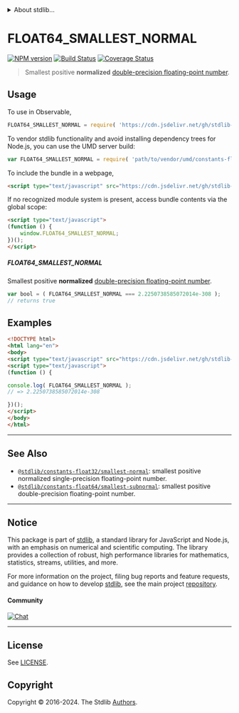 <!--

@license Apache-2.0

Copyright (c) 2018 The Stdlib Authors.

Licensed under the Apache License, Version 2.0 (the "License");
you may not use this file except in compliance with the License.
You may obtain a copy of the License at

   http://www.apache.org/licenses/LICENSE-2.0

Unless required by applicable law or agreed to in writing, software
distributed under the License is distributed on an "AS IS" BASIS,
WITHOUT WARRANTIES OR CONDITIONS OF ANY KIND, either express or implied.
See the License for the specific language governing permissions and
limitations under the License.

-->


<details>
  <summary>
    About stdlib...
  </summary>
  <p>We believe in a future in which the web is a preferred environment for numerical computation. To help realize this future, we've built stdlib. stdlib is a standard library, with an emphasis on numerical and scientific computation, written in JavaScript (and C) for execution in browsers and in Node.js.</p>
  <p>The library is fully decomposable, being architected in such a way that you can swap out and mix and match APIs and functionality to cater to your exact preferences and use cases.</p>
  <p>When you use stdlib, you can be absolutely certain that you are using the most thorough, rigorous, well-written, studied, documented, tested, measured, and high-quality code out there.</p>
  <p>To join us in bringing numerical computing to the web, get started by checking us out on <a href="https://github.com/stdlib-js/stdlib">GitHub</a>, and please consider <a href="https://opencollective.com/stdlib">financially supporting stdlib</a>. We greatly appreciate your continued support!</p>
</details>

# FLOAT64_SMALLEST_NORMAL

[![NPM version][npm-image]][npm-url] [![Build Status][test-image]][test-url] [![Coverage Status][coverage-image]][coverage-url] <!-- [![dependencies][dependencies-image]][dependencies-url] -->

> Smallest positive **normalized** [double-precision floating-point number][ieee754].



<section class="usage">

## Usage

To use in Observable,

```javascript
FLOAT64_SMALLEST_NORMAL = require( 'https://cdn.jsdelivr.net/gh/stdlib-js/constants-float64-smallest-normal@v0.2.0-umd/browser.js' )
```

To vendor stdlib functionality and avoid installing dependency trees for Node.js, you can use the UMD server build:

```javascript
var FLOAT64_SMALLEST_NORMAL = require( 'path/to/vendor/umd/constants-float64-smallest-normal/index.js' )
```

To include the bundle in a webpage,

```html
<script type="text/javascript" src="https://cdn.jsdelivr.net/gh/stdlib-js/constants-float64-smallest-normal@v0.2.0-umd/browser.js"></script>
```

If no recognized module system is present, access bundle contents via the global scope:

```html
<script type="text/javascript">
(function () {
    window.FLOAT64_SMALLEST_NORMAL;
})();
</script>
```

##### FLOAT64_SMALLEST_NORMAL

Smallest positive **normalized** [double-precision floating-point number][ieee754].

```javascript
var bool = ( FLOAT64_SMALLEST_NORMAL === 2.2250738585072014e-308 );
// returns true
```

</section>

<!-- /.usage -->

<section class="examples">

## Examples

<!-- TODO: better example -->

<!-- eslint no-undef: "error" -->

```html
<!DOCTYPE html>
<html lang="en">
<body>
<script type="text/javascript" src="https://cdn.jsdelivr.net/gh/stdlib-js/constants-float64-smallest-normal@v0.2.0-umd/browser.js"></script>
<script type="text/javascript">
(function () {

console.log( FLOAT64_SMALLEST_NORMAL );
// => 2.2250738585072014e-308

})();
</script>
</body>
</html>
```

</section>

<!-- /.examples -->

<!-- C interface documentation. -->



<!-- Section for related `stdlib` packages. Do not manually edit this section, as it is automatically populated. -->

<section class="related">

* * *

## See Also

-   <span class="package-name">[`@stdlib/constants-float32/smallest-normal`][@stdlib/constants/float32/smallest-normal]</span><span class="delimiter">: </span><span class="description">smallest positive normalized single-precision floating-point number.</span>
-   <span class="package-name">[`@stdlib/constants-float64/smallest-subnormal`][@stdlib/constants/float64/smallest-subnormal]</span><span class="delimiter">: </span><span class="description">smallest positive double-precision floating-point number.</span>

</section>

<!-- /.related -->

<!-- Section for all links. Make sure to keep an empty line after the `section` element and another before the `/section` close. -->


<section class="main-repo" >

* * *

## Notice

This package is part of [stdlib][stdlib], a standard library for JavaScript and Node.js, with an emphasis on numerical and scientific computing. The library provides a collection of robust, high performance libraries for mathematics, statistics, streams, utilities, and more.

For more information on the project, filing bug reports and feature requests, and guidance on how to develop [stdlib][stdlib], see the main project [repository][stdlib].

#### Community

[![Chat][chat-image]][chat-url]

---

## License

See [LICENSE][stdlib-license].


## Copyright

Copyright &copy; 2016-2024. The Stdlib [Authors][stdlib-authors].

</section>

<!-- /.stdlib -->

<!-- Section for all links. Make sure to keep an empty line after the `section` element and another before the `/section` close. -->

<section class="links">

[npm-image]: http://img.shields.io/npm/v/@stdlib/constants-float64-smallest-normal.svg
[npm-url]: https://npmjs.org/package/@stdlib/constants-float64-smallest-normal

[test-image]: https://github.com/stdlib-js/constants-float64-smallest-normal/actions/workflows/test.yml/badge.svg?branch=v0.2.0
[test-url]: https://github.com/stdlib-js/constants-float64-smallest-normal/actions/workflows/test.yml?query=branch:v0.2.0

[coverage-image]: https://img.shields.io/codecov/c/github/stdlib-js/constants-float64-smallest-normal/main.svg
[coverage-url]: https://codecov.io/github/stdlib-js/constants-float64-smallest-normal?branch=main

<!--

[dependencies-image]: https://img.shields.io/david/stdlib-js/constants-float64-smallest-normal.svg
[dependencies-url]: https://david-dm.org/stdlib-js/constants-float64-smallest-normal/main

-->

[chat-image]: https://img.shields.io/gitter/room/stdlib-js/stdlib.svg
[chat-url]: https://app.gitter.im/#/room/#stdlib-js_stdlib:gitter.im

[stdlib]: https://github.com/stdlib-js/stdlib

[stdlib-authors]: https://github.com/stdlib-js/stdlib/graphs/contributors

[umd]: https://github.com/umdjs/umd
[es-module]: https://developer.mozilla.org/en-US/docs/Web/JavaScript/Guide/Modules

[deno-url]: https://github.com/stdlib-js/constants-float64-smallest-normal/tree/deno
[deno-readme]: https://github.com/stdlib-js/constants-float64-smallest-normal/blob/deno/README.md
[umd-url]: https://github.com/stdlib-js/constants-float64-smallest-normal/tree/umd
[umd-readme]: https://github.com/stdlib-js/constants-float64-smallest-normal/blob/umd/README.md
[esm-url]: https://github.com/stdlib-js/constants-float64-smallest-normal/tree/esm
[esm-readme]: https://github.com/stdlib-js/constants-float64-smallest-normal/blob/esm/README.md
[branches-url]: https://github.com/stdlib-js/constants-float64-smallest-normal/blob/main/branches.md

[stdlib-license]: https://raw.githubusercontent.com/stdlib-js/constants-float64-smallest-normal/main/LICENSE

[ieee754]: https://en.wikipedia.org/wiki/IEEE_754-1985

<!-- <related-links> -->

[@stdlib/constants/float32/smallest-normal]: https://github.com/stdlib-js/constants-float32-smallest-normal/tree/umd

[@stdlib/constants/float64/smallest-subnormal]: https://github.com/stdlib-js/constants-float64-smallest-subnormal/tree/umd

<!-- </related-links> -->

</section>

<!-- /.links -->
